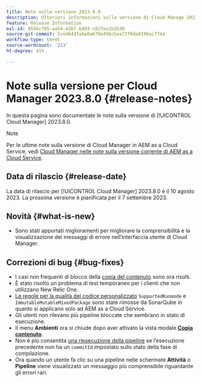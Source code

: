 ```yaml
---
title: Note sulla versione 2023.8.0
description: Ulteriori informazioni sulla versione di Cloud Manage 2023.8.0.
feature: Release Information
exl-id: 8556c785-aa54-426f-b493-c827ea1b2b38
source-git-commit: 5ced643fabe0a670e456cbea72f9da8196ac774a
workflow-type: tm+mt
source-wordcount: '213'
ht-degree: 41%

---
```


# Note sulla versione per Cloud Manager 2023.8.0 {#release-notes}

In questa pagina sono documentate le note sulla versione di [!UICONTROL Cloud Manager] 2023.8.0.

>[!NOTE]
>
>Per le ultime note sulla versione di Cloud Manager in AEM as a Cloud Service, vedi [Cloud Manager nelle note sulla versione corrente di AEM as a Cloud Service](https://experienceleague.adobe.com/en/docs/experience-manager-cloud-service/content/release-notes/cloud-manager/current).

## Data di rilascio {#release-date}

La data di rilascio per [!UICONTROL Cloud Manager] 2023.8.0 è il 10 agosto 2023. La prossima versione è pianificata per il 7 settembre 2023.

## Novità {#what-is-new}

* Sono stati apportati miglioramenti per migliorare la comprensibilità e la visualizzazione dei messaggi di errore nell’interfaccia utente di Cloud Manager.

## Correzioni di bug {#bug-fixes}

* I casi non frequenti di blocco della [copia del contenuto](/help/using/content-copy.md) sono ora risolti.
* È stato risolto un problema di test temporaneo per i clienti che non utilizzano New Relic One.
* [Le regole per la qualità del codice personalizzato](/help/using/custom-code-quality-rules.md) `SupportedRunmode` e `ImmutableMutableMixedPackage` sono state rimosse da SonarQube in quanto si applicano solo ad AEM as a Cloud Service.
* Gli utenti non rilevano più pipeline bloccate che sembrano in stato di esecuzione.
* Il menu **Ambienti** ora si chiude dopo aver attivato la vista modale **[Copia contenuto](/help/using/content-copy.md)**.
* Non è più consentita [una riesecuzione della pipeline](/help/using/code-deployment.md#reexecute-deployment) se l’esecuzione precedente non ha un `commitId` impostato sullo stato della fase di compilazione.
* Ora quando un utente fa clic su una pipeline nelle schermate **Attività** o **Pipeline** viene visualizzato un messaggio più comprensibile riguardante gli errori rari.
